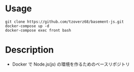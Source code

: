 # Usage

```
git clone https://github.com/tzoverz68/basement-js.git
docker-compose up -d
docker-compose exec front bash
```

# Description

- Docker で Node.js(js) の環境を作るためのベースリポジトリ
